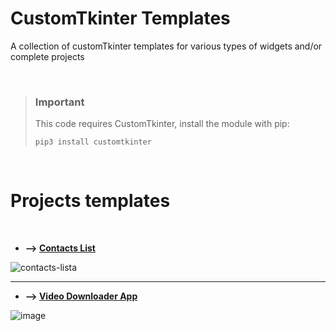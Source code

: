 # CustomTkinter Templates
A collection of customTkinter templates for various types of widgets and/or complete projects

<br>

> ### Important
> This code requires CustomTkinter, install the module with pip:
> ```
> pip3 install customtkinter
> ```

<br>

# Projects templates

<br>

* **--> [Contacts List](https://github.com/arthurdeka/CustomTkinter-Templates/blob/main/app-EXAMPLES/Contacts-List.py)**

![contacts-lista](https://user-images.githubusercontent.com/97618574/217103307-72e63e50-99fc-46f2-af67-4046039280d4.png)

---
* **--> [Video Downloader App](https://github.com/arthurdeka/CustomTkinter-Templates/tree/main/app-EXAMPLES/video-downloader-app)**

![image](https://user-images.githubusercontent.com/97618574/231630467-abcf28d0-413e-4b80-922c-9e12071d9c5c.png)
